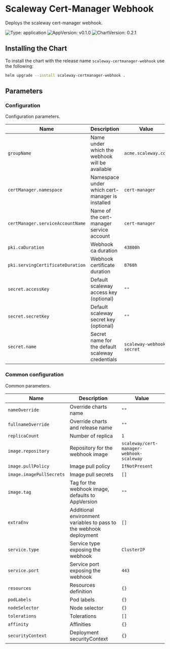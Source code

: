 # Scaleway Cert-Manager Webhook

Deploys the scaleway cert-manager webhook.

![Type: application](https://img.shields.io/badge/Type-application-informational?style=flat-square) ![AppVersion: v0.1.0](https://img.shields.io/badge/AppVersion-v0.1.0-informational?style=flat-square) ![ChartVersion: 0.2.1](https://img.shields.io/badge/ChartVersion-0.2.1-informational?style=flat-square)

## Installing the Chart

To install the chart with the release name `scaleway-certmanager-webhook` use the following:

```sh
helm upgrade --install scaleway-certmanager-webhook .
```

## Parameters

### Configuration

Configuration parameters.

| Name                             | Description                                      | Value                     |
| -------------------------------- | ------------------------------------------------ | ------------------------- |
| `groupName`                      | Name under which the webhook will be available   | `acme.scaleway.com`       |
| `certManager.namespace`          | Namespace under which cert-manager is installed  | `cert-manager`            |
| `certManager.serviceAccountName` | Name of the cert-manager service account         | `cert-manager`            |
| `pki.caDuration`                 | Webhook ca duration                              | `43800h`                  |
| `pki.servingCertificateDuration` | Webhook certificate duration                     | `8760h`                   |
| `secret.accessKey`               | Default scaleway access key (optional)           | `""`                      |
| `secret.secretKey`               | Default scaleway secret key (optional)           | `""`                      |
| `secret.name`                    | Secret name for the default scaleway credentials | `scaleway-webhook-secret` |


### Common configuration

Common parameters.

| Name                     | Description                                                        | Value                                    |
| ------------------------ | ------------------------------------------------------------------ | ---------------------------------------- |
| `nameOverride`           | Override charts name                                               | `""`                                     |
| `fullnameOverride`       | Override charts and release name                                   | `""`                                     |
| `replicaCount`           | Number of replica                                                  | `1`                                      |
| `image.repository`       | Repository for the webhook image                                   | `scaleway/cert-manager-webhook-scaleway` |
| `image.pullPolicy`       | Image pull policy                                                  | `IfNotPresent`                           |
| `image.imagePullSecrets` | Image pull secrets                                                 | `[]`                                     |
| `image.tag`              | Tag for the webhook image, defaults to AppVersion                  | `""`                                     |
| `extraEnv`               | Additional environment variables to pass to the webhook deployment | `[]`                                     |
| `service.type`           | Service type exposing the webhook                                  | `ClusterIP`                              |
| `service.port`           | Service port exposing the webhook                                  | `443`                                    |
| `resources`              | Resources definition                                               | `{}`                                     |
| `podLabels`              | Pod labels                                                         | `{}`                                     |
| `nodeSelector`           | Node selector                                                      | `{}`                                     |
| `tolerations`            | Tolerations                                                        | `[]`                                     |
| `affinity`               | Affinities                                                         | `{}`                                     |
| `securityContext`        | Deployment securityContext                                         | `{}`                                     |
